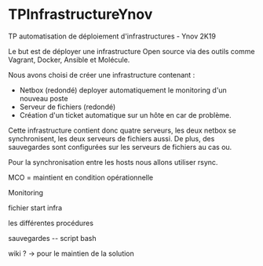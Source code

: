 # TPInfrastructureYnov
TP automatisation de déploiement d'infrastructures - Ynov 2K19

Le but est de déployer une infrastructure Open source via des outils comme Vagrant, Docker, Ansible et Molécule.

Nous avons choisi de créer une infrastructure contenant : 

  - Netbox (redondé) deployer automatiquement le monitoring d'un nouveau poste
  - Serveur de fichiers (redondé)
  - Création d'un ticket automatique sur un hôte en car de problème. 
  
  Cette infrastructure contient donc quatre serveurs, les deux netbox se synchronisent, les deux serveurs de fichiers aussi.
  De plus, des sauvegardes sont configurées sur les serveurs de fichiers au cas ou. 
  
Pour la synchronisation entre les hosts nous allons utiliser rsync.

MCO = maintient en condition opérationnelle 

Monitoring

fichier start infra 

les différentes procédures

sauvegardes -- script bash

wiki ? -> pour le maintien de la solution 
